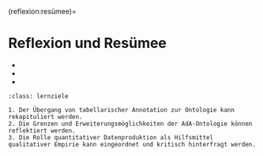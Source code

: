 (reflexion:resümee)=
# Reflexion und Resümee
- [](./Reflexion_Resümee.md)
- [](./Ausblick.md)
- [](./Summatives_Assessment.md)

```{admonition} Zusammenfassung und Reflexion der Entwicklung von tabellarischer Annotation zur strukturierten Ontologie
:class: lernziele

1. Der Übergang von tabellarischer Annotation zur Ontologie kann rekapituliert werden.
2. Die Grenzen und Erweiterungsmöglichkeiten der AdA-Ontologie können reflektiert werden.
3. Die Rolle quantitativer Datenproduktion als Hilfsmittel qualitativer Empirie kann eingeordnet und kritisch hinterfragt werden.
```